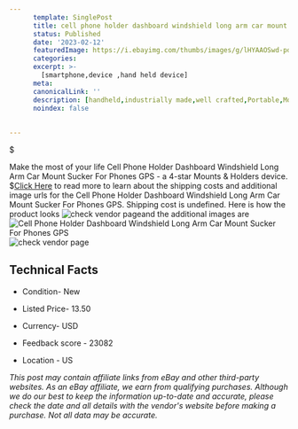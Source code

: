 ```yaml
---
      template: SinglePost
      title: cell phone holder dashboard windshield long arm car mount sucker for phones gps
      status: Published
      date: '2023-02-12'
      featuredImage: https://i.ebayimg.com/thumbs/images/g/lHYAAOSwd-pdL1BH/s-l225.jpg
      categories: 
      excerpt: >-
        [smartphone,device ,hand held device]
      meta:
      canonicalLink: ''
      description: [handheld,industrially made,well crafted,Portable,Mobile,Compact,Convenient,Lightweight,Maneuverable,Man-portable,Miniature,Carriable,Hand-held,Light,Holdable,Transportable,Mobile device,Pocket-sized,On-the-go,Wireless,Cordless,Compact size,Convenient size, smartphone,device ,hand held device]
      noindex: false
      
        
---
```

$

Make the most of your life Cell Phone Holder Dashboard Windshield Long Arm Car Mount Sucker For Phones GPS - a 4-star Mounts & Holders device.
$[Click Here](https://www.ebay.com/itm/183888144035?hash=item2ad09666a3%3Ag%3AlHYAAOSwd-pdL1BH&mkevt=1&mkcid=1&mkrid=711-53200-19255-0&campid=%253CePNCampaignId%253E&customid=%253CreferenceId%253E&toolid=10049) to read more to learn about the shipping costs and additional image urls for the Cell Phone Holder Dashboard Windshield Long Arm Car Mount Sucker For Phones GPS. Shipping cost is undefined. Here is how the product looks ![check vendor page](https://i.ebayimg.com/thumbs/images/g/lHYAAOSwd-pdL1BH/s-l225.jpg)and the additional images are![Cell Phone Holder Dashboard Windshield Long Arm Car Mount Sucker For Phones GPS](https://i.ebayimg.com/images/g/lHYAAOSwd-pdL1BH/s-l1200.jpg)![check vendor page](https://origin-galleryplus.ebayimg.com/ws/web/183888144035_2_0_1/225x225.jpg,https://origin-galleryplus.ebayimg.com/ws/web/183888144035_3_0_1/225x225.jpg,https://origin-galleryplus.ebayimg.com/ws/web/183888144035_4_0_1/225x225.jpg,https://origin-galleryplus.ebayimg.com/ws/web/183888144035_5_0_1/225x225.jpg,https://origin-galleryplus.ebayimg.com/ws/web/183888144035_6_0_1/225x225.jpg,https://origin-galleryplus.ebayimg.com/ws/web/183888144035_7_0_1/225x225.jpg,https://origin-galleryplus.ebayimg.com/ws/web/183888144035_8_0_1/225x225.jpg,https://origin-galleryplus.ebayimg.com/ws/web/183888144035_9_0_1/225x225.jpg,https://origin-galleryplus.ebayimg.com/ws/web/183888144035_10_0_1/225x225.jpg,https://origin-galleryplus.ebayimg.com/ws/web/183888144035_11_0_1/225x225.jpg,https://origin-galleryplus.ebayimg.com/ws/web/183888144035_12_0_1/225x225.jpg)



 ## Technical Facts 



     
      

 - Condition- New 


      

 - Listed Price- 13.50 


      

 - Currency- USD 


      

 - Feedback score - 23082 


      

 - Location - US 


      
      

 *_This post may contain affiliate links from eBay and other third-party websites. As an eBay affiliate, we earn from qualifying purchases. Although we do our best to keep the information up-to-date and accurate, please check the date and all details with the vendor's website before making a purchase. Not all data may be accurate._*






